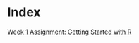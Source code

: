 # Index

[Week 1 Assignment: Getting Started with R](https://github.com/hopsalong/AgentBasedModeling/blob/master/week1.pdf)
